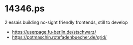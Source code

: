 # 14346.ps
2 essais building no-sight friendly frontends, still to develop

- <https://userpage.fu-berlin.de/stschwarz/>
- <https://potmaschin.rotefadenbuecher.de/grid/>